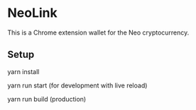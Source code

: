 # NeoLink

This is a Chrome extension wallet for the Neo cryptocurrency.



## Setup

yarn install

yarn run start (for development with live reload)

yarn run build (production)
